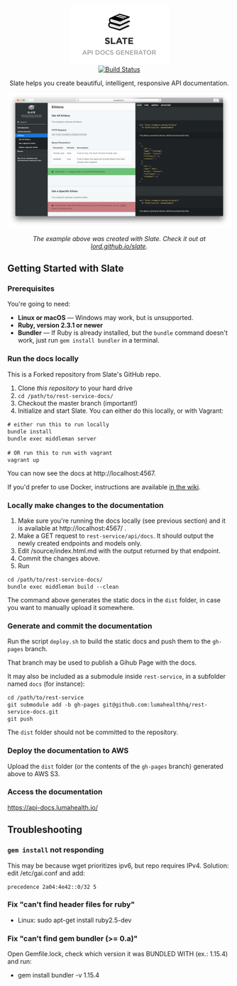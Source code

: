 <p align="center">
  <img src="https://raw.githubusercontent.com/lord/img/master/logo-slate.png" alt="Slate: API Documentation Generator" width="226">
  <br>
  <a href="https://travis-ci.org/lord/slate"><img src="https://travis-ci.org/lord/slate.svg?branch=master" alt="Build Status"></a>
</p>

<p align="center">Slate helps you create beautiful, intelligent, responsive API documentation.</p>

<p align="center"><img src="https://raw.githubusercontent.com/lord/img/master/screenshot-slate.png" width=700 alt="Screenshot of Example Documentation created with Slate"></p>

<p align="center"><em>The example above was created with Slate. Check it out at <a href="https://lord.github.io/slate">lord.github.io/slate</a>.</em></p>

Getting Started with Slate
------------------------------

### Prerequisites

You're going to need:

 - **Linux or macOS** — Windows may work, but is unsupported.
 - **Ruby, version 2.3.1 or newer**
 - **Bundler** — If Ruby is already installed, but the `bundle` command doesn't work, just run `gem install bundler` in a terminal.

### Run the docs locally

This is a Forked repository from Slate's GitHub repo.
1. Clone *this repository* to your hard drive
2. `cd /path/to/rest-service-docs/`
3. Checkout the master branch (important!)
4. Initialize and start Slate. You can either do this locally, or with Vagrant:

```shell
# either run this to run locally
bundle install
bundle exec middleman server

# OR run this to run with vagrant
vagrant up
```

You can now see the docs at http://localhost:4567.

If you'd prefer to use Docker, instructions are available [in the wiki](https://github.com/lord/slate/wiki/Docker).

### Locally make changes to the documentation

1. Make sure  you're running the docs locally (see previous section) and it is available at http://localhost:4567/ .
2. Make a GET request to `rest-service/api/docs`. It should output the newly created endpoints and models only.
3. Edit /source/index.html.md with the output returned by that endpoint.
4. Commit the changes above.
5. Run 
```
cd /path/to/rest-service-docs/
bundle exec middleman build --clean
```
The command above generates the static docs in the `dist` folder, in case you want to manually upload it somewhere.

### Generate and commit the documentation

Run the script `deploy.sh` to build the static docs and push them to the `gh-pages` branch.

That branch may be used to publish a Gihub Page with the docs. 

It may also be included as a submodule inside `rest-service`, in a subfolder named `docs` (for instance):
```
cd /path/to/rest-service
git submodule add -b gh-pages git@github.com:lumahealthhq/rest-service-docs.git
git push
```

The `dist` folder should not be committed to the repository.

### Deploy the documentation to AWS

Upload the `dist` folder (or the contents of the `gh-pages` branch) generated above to AWS S3.

### Access the documentation

https://api-docs.lumahealth.io/

Troubleshooting
--------------------

### `gem install` not responding

This may be because wget prioritizes ipv6, but repo requires IPv4.
Solution: edit /etc/gai.conf and add:
```
precedence 2a04:4e42::0/32 5
```

### Fix "can't find header files for ruby"

* Linux: sudo apt-get install ruby2.5-dev

### Fix "can't find gem bundler (>= 0.a)"

Open Gemfile.lock, check which version it was BUNDLED WITH (ex.: 1.15.4) and run:
* gem install bundler -v 1.15.4

